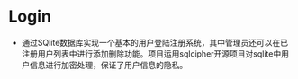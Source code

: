 # Login
- 通过SQlite数据库实现一个基本的用户登陆注册系统，其中管理员还可以在已注册用户列表中进行添加删除功能。项目运用sqlcipher开源项目对sqlite中用户信息进行加密处理，保证了用户信息的隐私。
